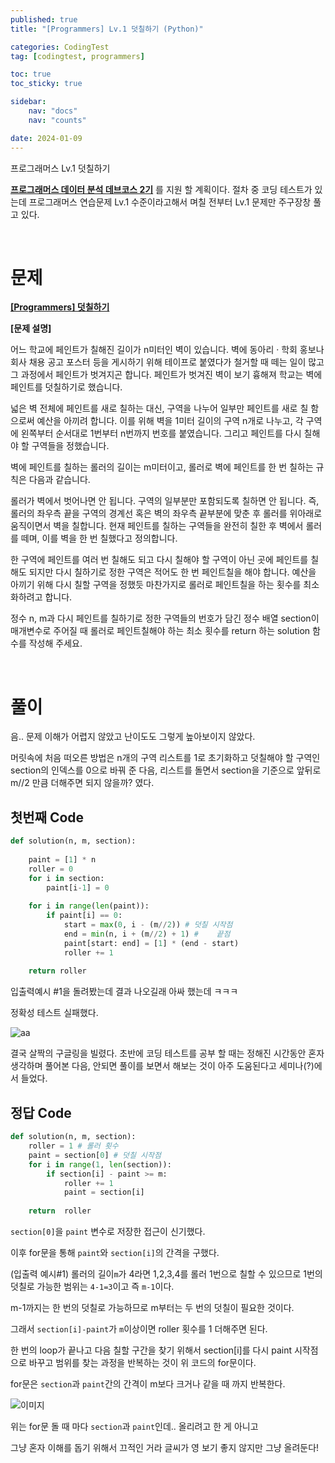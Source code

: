 ```yaml
---
published: true
title: "[Programmers] Lv.1 덧칠하기 (Python)"

categories: CodingTest
tag: [codingtest, programmers]

toc: true
toc_sticky: true

sidebar:
    nav: "docs"
    nav: "counts"

date: 2024-01-09
---
```

프로그래머스 Lv.1 덧칠하기


**[프로그래머스 데이터 분석 데브코스 2기](https://school.programmers.co.kr/learn/courses/20748/20748-2%EA%B8%B0-k-digital-training-%EB%8D%B0%EC%9D%B4%ED%84%B0-%EB%B6%84%EC%84%9D-%EB%8D%B0%EB%B8%8C%EC%BD%94%EC%8A%A4)** 를 지원 할 계획이다. 절차 중 코딩 테스트가 있는데 프로그래머스 연습문제 Lv.1 수준이라고해서 며칠 전부터 Lv.1 문제만 주구장창 풀고 있다.

<br>

# 문제

**[[Programmers] 덧칠하기](https://school.programmers.co.kr/learn/courses/30/lessons/161989)**

**[문제 설명]**

어느 학교에 페인트가 칠해진 길이가 n미터인 벽이 있습니다. 벽에 동아리 · 학회 홍보나 회사 채용 공고 포스터 등을 게시하기 위해 테이프로 붙였다가 철거할 때 떼는 일이 많고 그 과정에서 페인트가 벗겨지곤 합니다. 페인트가 벗겨진 벽이 보기 흉해져 학교는 벽에 페인트를 덧칠하기로 했습니다.

넓은 벽 전체에 페인트를 새로 칠하는 대신, 구역을 나누어 일부만 페인트를 새로 칠 함으로써 예산을 아끼려 합니다. 이를 위해 벽을 1미터 길이의 구역 n개로 나누고, 각 구역에 왼쪽부터 순서대로 1번부터 n번까지 번호를 붙였습니다. 그리고 페인트를 다시 칠해야 할 구역들을 정했습니다.

벽에 페인트를 칠하는 롤러의 길이는 m미터이고, 롤러로 벽에 페인트를 한 번 칠하는 규칙은 다음과 같습니다.

롤러가 벽에서 벗어나면 안 됩니다.
구역의 일부분만 포함되도록 칠하면 안 됩니다.
즉, 롤러의 좌우측 끝을 구역의 경계선 혹은 벽의 좌우측 끝부분에 맞춘 후 롤러를 위아래로 움직이면서 벽을 칠합니다. 현재 페인트를 칠하는 구역들을 완전히 칠한 후 벽에서 롤러를 떼며, 이를 벽을 한 번 칠했다고 정의합니다.

한 구역에 페인트를 여러 번 칠해도 되고 다시 칠해야 할 구역이 아닌 곳에 페인트를 칠해도 되지만 다시 칠하기로 정한 구역은 적어도 한 번 페인트칠을 해야 합니다. 예산을 아끼기 위해 다시 칠할 구역을 정했듯 마찬가지로 롤러로 페인트칠을 하는 횟수를 최소화하려고 합니다.

정수 n, m과 다시 페인트를 칠하기로 정한 구역들의 번호가 담긴 정수 배열 section이 매개변수로 주어질 때 롤러로 페인트칠해야 하는 최소 횟수를 return 하는 solution 함수를 작성해 주세요.

<br>

# 풀이

음.. 문제 이해가 어렵지 않았고 난이도도 그렇게 높아보이지 않았다.

머릿속에 처음 떠오른 방법은 n개의 구역 리스트를 1로 초기화하고 덧칠해야 할 구역인 section의 인덱스를 0으로 바꿔 준 다음, 리스트를 돌면서 section을 기준으로 앞뒤로 m//2 만큼 더해주면 되지 않을까? 였다.

## 첫번째 Code

```python
def solution(n, m, section):
    
    paint = [1] * n
    roller = 0
    for i in section:
        paint[i-1] = 0
    
    for i in range(len(paint)):
        if paint[i] == 0:
            start = max(0, i - (m//2)) # 덧칠 시작점
            end = min(n, i + (m//2) + 1) #    끝점
            paint[start: end] = [1] * (end - start)
            roller += 1
    
    return roller
```

입출력예시 #1을 돌려봤는데 결과 나오길래 아싸 했는데 ㅋㅋㅋ

정확성 테스트 실패했다.

![aa](https://github.com/leejongseok1/algorithm/assets/79849878/b347792a-8440-4825-992e-08fbfc33c9e6)


결국 살짝의 구글링을 빌렸다. 초반에 코딩 테스트를 공부 할 때는 정해진 시간동안 혼자 생각하며 풀어본 다음, 안되면 풀이를 보면서 해보는 것이 아주 도움된다고 세미나(?)에서 들었다. 

## 정답 Code

```python
def solution(n, m, section):
    roller = 1 # 롤러 횟수
    paint = section[0] # 덧칠 시작점
    for i in range(1, len(section)):
        if section[i] - paint >= m:
            roller += 1
            paint = section[i]
    
    return  roller
```

`section[0]`을 `paint` 변수로 저장한 접근이 신기했다.

이후 for문을 통해 `paint`와 `section[i]`의 간격을 구했다.

(입출력 예시#1) 롤러의 길이`m`가 4라면 1,2,3,4를 롤러 1번으로 칠할 수 있으므로 1번의 덧칠로 가능한 범위는 `4-1=3`이고 즉 `m-1`이다.

m-1까지는 한 번의 덧칠로 가능하므로 m부터는 두 번의 덧칠이 필요한 것이다.

그래서 `section[i]-paint`가 `m`이상이면 roller 횟수를 1 더해주면 된다.

한 번의 loop가 끝나고 다음 칠할 구간을 찾기 위해서 section[i]를 다시 paint 시작점으로 바꾸고 범위를 찾는 과정을 반복하는 것이 위 코드의 for문이다.

for문은 `section`과 `paint`간의 간격이 m보다 크거나 같을 때 까지 반복한다.

![이미지](https://github.com/leejongseok1/algorithm/assets/79849878/7e582e4a-eb51-458c-b62e-3007d262f7cf)

위는 for문 돌 때 마다 `section`과 `paint`인데.. 올리려고 한 게 아니고

그냥 혼자 이해를 돕기 위해서 끄적인 거라 글씨가 영 보기 좋지 않지만 그냥 올려둔다!